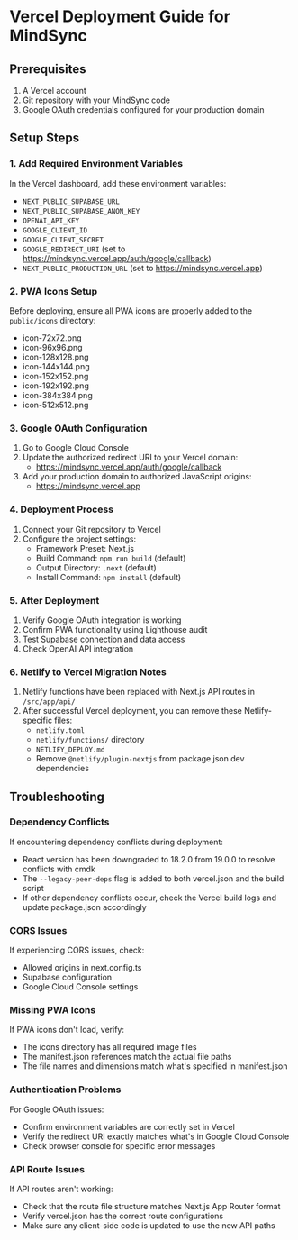 # Vercel Deployment Guide for MindSync

## Prerequisites
1. A Vercel account
2. Git repository with your MindSync code
3. Google OAuth credentials configured for your production domain

## Setup Steps

### 1. Add Required Environment Variables
In the Vercel dashboard, add these environment variables:
- `NEXT_PUBLIC_SUPABASE_URL`
- `NEXT_PUBLIC_SUPABASE_ANON_KEY`
- `OPENAI_API_KEY`
- `GOOGLE_CLIENT_ID`
- `GOOGLE_CLIENT_SECRET`
- `GOOGLE_REDIRECT_URI` (set to https://mindsync.vercel.app/auth/google/callback)
- `NEXT_PUBLIC_PRODUCTION_URL` (set to https://mindsync.vercel.app)

### 2. PWA Icons Setup
Before deploying, ensure all PWA icons are properly added to the `public/icons` directory:
- icon-72x72.png
- icon-96x96.png
- icon-128x128.png
- icon-144x144.png
- icon-152x152.png
- icon-192x192.png
- icon-384x384.png
- icon-512x512.png

### 3. Google OAuth Configuration
1. Go to Google Cloud Console
2. Update the authorized redirect URI to your Vercel domain: 
   - https://mindsync.vercel.app/auth/google/callback
3. Add your production domain to authorized JavaScript origins:
   - https://mindsync.vercel.app

### 4. Deployment Process
1. Connect your Git repository to Vercel
2. Configure the project settings:
   - Framework Preset: Next.js
   - Build Command: `npm run build` (default)
   - Output Directory: `.next` (default)
   - Install Command: `npm install` (default)

### 5. After Deployment
1. Verify Google OAuth integration is working
2. Confirm PWA functionality using Lighthouse audit
3. Test Supabase connection and data access
4. Check OpenAI API integration

### 6. Netlify to Vercel Migration Notes
1. Netlify functions have been replaced with Next.js API routes in `/src/app/api/`
2. After successful Vercel deployment, you can remove these Netlify-specific files:
   - `netlify.toml`
   - `netlify/functions/` directory
   - `NETLIFY_DEPLOY.md`
   - Remove `@netlify/plugin-nextjs` from package.json dev dependencies

## Troubleshooting

### Dependency Conflicts
If encountering dependency conflicts during deployment:
- React version has been downgraded to 18.2.0 from 19.0.0 to resolve conflicts with cmdk
- The `--legacy-peer-deps` flag is added to both vercel.json and the build script
- If other dependency conflicts occur, check the Vercel build logs and update package.json accordingly

### CORS Issues
If experiencing CORS issues, check:
- Allowed origins in next.config.ts 
- Supabase configuration
- Google Cloud Console settings

### Missing PWA Icons
If PWA icons don't load, verify:
- The icons directory has all required image files
- The manifest.json references match the actual file paths
- The file names and dimensions match what's specified in manifest.json

### Authentication Problems
For Google OAuth issues:
- Confirm environment variables are correctly set in Vercel
- Verify the redirect URI exactly matches what's in Google Cloud Console
- Check browser console for specific error messages

### API Route Issues
If API routes aren't working:
- Check that the route file structure matches Next.js App Router format
- Verify vercel.json has the correct route configurations
- Make sure any client-side code is updated to use the new API paths 